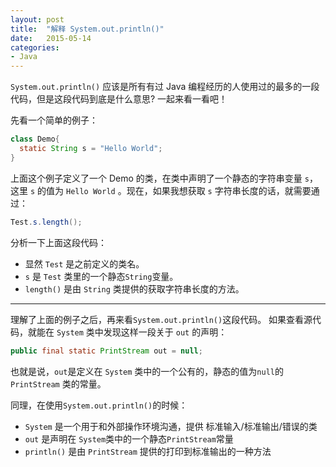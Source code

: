 ```yaml
---
layout: post
title:  "解释 System.out.println()"
date:   2015-05-14
categories:
- Java
---
```

`System.out.println()` 应该是所有有过 Java 编程经历的人使用过的最多的一段代码，但是这段代码到底是什么意思? 一起来看一看吧！

先看一个简单的例子：

```java
class Demo{
  static String s = "Hello World";
}
```

上面这个例子定义了一个 Demo 的类，在类中声明了一个静态的字符串变量 `s`， 这里 `s` 的值为 `Hello World` 。现在，如果我想获取 `s` 字符串长度的话，就需要通过：

```java
Test.s.length();
```

分析一下上面这段代码：

- 显然 `Test` 是之前定义的类名。
- `s` 是 `Test` 类里的一个静态`String`变量。
- `length()` 是由 `String` 类提供的获取字符串长度的方法。

---
理解了上面的例子之后，再来看`System.out.println()`这段代码。
如果查看源代码，就能在 `System` 类中发现这样一段关于 `out` 的声明：

```java
public final static PrintStream out = null;
```

也就是说，`out`是定义在 `System` 类中的一个公有的，静态的值为`null`的`PrintStream` 类的常量。

同理，在使用`System.out.println()`的时候：

- `System` 是一个用于和外部操作环境沟通，提供 标准输入/标准输出/错误的类
- `out` 是声明在 `System`类中的一个静态`PrintStream`常量
- `println()` 是由 `PrintStream` 提供的打印到标准输出的一种方法
